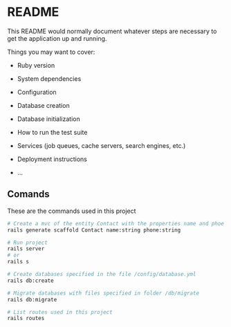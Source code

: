 # README

This README would normally document whatever steps are necessary to get the
application up and running.

Things you may want to cover:

* Ruby version

* System dependencies

* Configuration

* Database creation

* Database initialization

* How to run the test suite

* Services (job queues, cache servers, search engines, etc.)

* Deployment instructions

* ...

## Comands

These are the commands used in this project

```bash
# Create a mvc of the entity Contact with the properties name and phoe
rails generate scaffold Contact name:string phone:string

# Run project
rails server
# or
rails s

# Create databases specified in the file /config/database.yml
rails db:create

# Migrate databases with files specified in folder /db/migrate
rails db:migrate

# List routes used in this project
rails routes

```